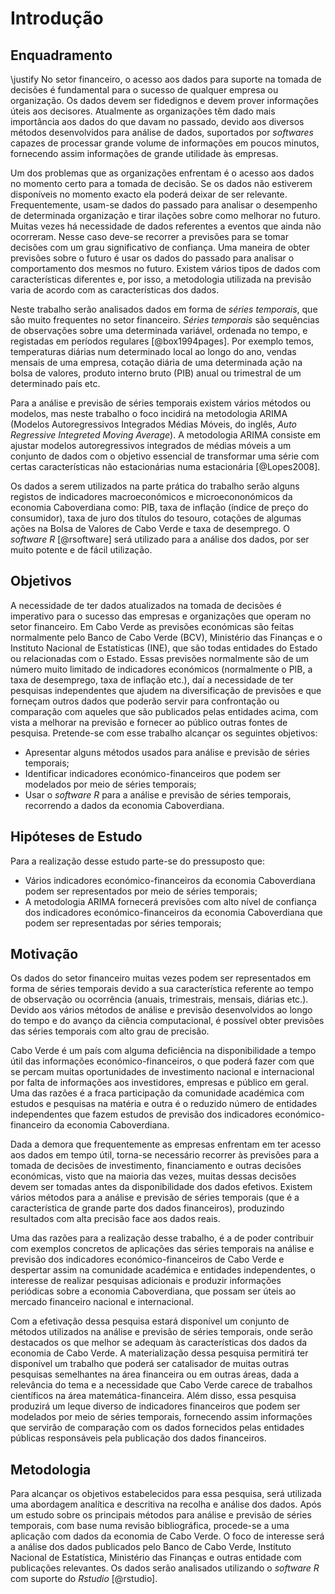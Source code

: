 # Introdução

## Enquadramento

\justify 
No setor financeiro, o acesso aos dados para suporte na tomada de decisões é fundamental para o sucesso de qualquer empresa ou organização. Os dados devem ser fidedignos e devem prover informações úteis aos decisores. Atualmente as organizações têm dado mais importância aos dados do que davam no passado, devido aos diversos métodos desenvolvidos para análise de dados, suportados por *softwares* capazes de processar grande volume de informações em poucos minutos, fornecendo assim informações de grande utilidade às empresas.

Um dos problemas que as organizações enfrentam é o acesso aos dados no momento certo para a tomada de decisão. Se os dados não estiverem disponíveis no momento exacto ela poderá deixar de ser relevante. Frequentemente, usam-se dados do passado para analisar o desempenho de determinada organização e tirar ilações sobre como melhorar no futuro. Muitas vezes há necessidade de dados referentes a eventos que ainda não ocorreram. Nesse caso deve-se recorrer a previsões para se tomar decisões com um grau significativo de confiança. Uma maneira de obter previsões sobre o futuro é usar os dados do passado para analisar o  comportamento dos mesmos no futuro. Existem vários tipos de dados com características diferentes e, por isso, a metodologia utilizada na previsão varia de acordo com as características dos dados.

Neste trabalho serão analisados dados em forma de *séries temporais*, que são muito frequentes no setor financeiro. *Séries temporais* são sequências de observações sobre uma determinada variável, ordenada no tempo, e registadas em períodos regulares [@box1994pages]. Por exemplo temos, temperaturas diárias num determinado local ao longo do ano, vendas mensais de uma empresa, cotação diária de uma determinada ação na bolsa de valores, produto interno bruto (PIB) anual ou trimestral de um determinado país etc.

Para a análise e previsão de séries temporais existem vários métodos ou modelos, mas neste trabalho o foco incidirá na metodologia ARIMA (Modelos Autoregressivos Integrados Médias Móveis, do inglês, *Auto Regressive Integreted Moving Average*). A metodologia ARIMA consiste em ajustar modelos autoregressivos integrados de médias móveis a um conjunto de dados com o objetivo essencial de transformar uma série com certas características não estacionárias numa estacionária [@Lopes2008].

Os dados a serem utilizados na parte prática do trabalho serão alguns registos de indicadores macroeconómicos e microecononómicos da economia Caboverdiana como: PIB, taxa de inflação (índice de preço do consumidor), taxa de juro dos títulos do tesouro, cotações de algumas ações na Bolsa de Valores de Cabo Verde e  taxa de desemprego. O *software R* [@rsoftware] será utilizado para a análise dos dados, por ser muito potente e de fácil utilização.

## Objetivos

A necessidade de ter dados atualizados na tomada de decisões é imperativo para o sucesso  das empresas e organizações que operam no setor financeiro. Em Cabo Verde as previsões económicas são feitas normalmente pelo Banco de Cabo Verde (BCV), Ministério das Finanças e o Instituto Nacional de Estatísticas (INE), que são todas entidades do Estado ou relacionadas com o Estado. Essas previsões normalmente são de um número muito limitado de indicadores económicos (normalmente o PIB, a taxa de desemprego, taxa de inflação etc.), daí a necessidade de ter pesquisas independentes que ajudem na diversificação de previsões e que forneçam outros dados que poderão servir para confrontação ou comparação com aqueles que são publicados pelas entidades acima, com vista a melhorar na previsão e fornecer ao público outras fontes de pesquisa. Pretende-se com esse trabalho alcançar os seguintes objetivos:

  * Apresentar alguns métodos usados para análise e previsão de séries temporais;
  * Identificar indicadores económico-financeiros que podem ser modelados por meio de séries temporais;
  * Usar o *software R* para a análise e previsão de séries temporais, recorrendo  a dados da economia Caboverdiana.


## Hipóteses de Estudo

Para a realização desse estudo parte-se do pressuposto que:

  * Vários indicadores económico-financeiros da economia Caboverdiana podem ser representados por meio de séries temporais;
  * A metodologia ARIMA fornecerá previsões com alto nível de confiança dos indicadores económico-financeiros da economia Caboverdiana que podem ser  representadas por séries temporais;
  
## Motivação

Os dados do setor financeiro muitas vezes podem ser representados em forma de séries temporais devido a sua característica referente ao tempo de observação ou ocorrência (anuais, trimestrais, mensais, diárias etc.). Devido aos vários métodos de análise e previsão desenvolvidos ao longo do tempo e do avanço da ciência computacional, é possível obter previsões das séries temporais com alto grau de precisão.

Cabo Verde é um país com alguma deficiência na disponibilidade a tempo útil das informações económico-financeiros, o que poderá fazer com que se percam muitas oportunidades de investimento nacional e internacional por falta de informações aos investidores, empresas e público em geral. Uma das razões é a fraca participação da comunidade académica com estudos e pesquisas na matéria e outra é o reduzido número de entidades independentes que fazem estudos de previsão dos indicadores económico-financeiro da economia Caboverdiana.

Dada a demora que frequentemente as empresas enfrentam em ter acesso aos dados em tempo útil, torna-se necessário recorrer às previsões para a tomada de decisões de investimento, financiamento e outras decisões económicas, visto que na maioria das vezes, muitas dessas decisões devem ser tomadas antes da disponibilidade dos dados efetivos. Existem vários métodos para a análise e previsão de séries temporais (que é a característica de grande parte dos dados financeiros), produzindo resultados com alta  precisão face aos dados reais.

Uma das razões para a realização desse trabalho, é a de poder contribuir com exemplos concretos de aplicações das séries temporais na análise e previsão dos indicadores económico-financeiros de Cabo Verde e despertar assim na comunidade académica e entidades independentes, o interesse de realizar pesquisas adicionais e produzir informações periódicas sobre a economia Caboverdiana,  que possam ser úteis ao mercado financeiro nacional e internacional.

Com a efetivação dessa pesquisa estará disponível um conjunto de métodos utilizados na análise e previsão de séries temporais, onde serão destacados os que melhor se adequam às características dos dados da economia de Cabo Verde. A materialização dessa pesquisa permitirá ter disponível um trabalho que poderá ser catalisador de muitas outras pesquisas semelhantes na área financeira ou em outras áreas, dada a relevância do tema e a necessidade que Cabo Verde carece de trabalhos científicos na área matemática-financeira. Além disso, essa pesquisa produzirá um leque diverso de indicadores financeiros que podem ser modelados por meio de séries temporais, fornecendo assim informações que servirão de comparação com os dados fornecidos pelas entidades públicas responsáveis pela publicação dos dados financeiros.


## Metodologia

Para alcançar os objetivos estabelecidos para essa pesquisa, será utilizada uma abordagem analítica e descritiva na recolha e análise dos dados. Após um estudo sobre os principais métodos para análise e previsão de séries temporais, com base numa revisão bibliográfica, procede-se a uma aplicação com dados da economia de Cabo Verde. O foco de interesse será a análise dos dados publicados pelo Banco de Cabo Verde, Instituto Nacional de Estatística, Ministério das Finanças e outras entidade com publicações relevantes. Os dados serão analisados utilizando o *software R* com suporte do *Rstudio* [@rstudio].



